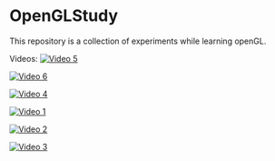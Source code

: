 # OpenGLStudy
This repository is a collection of experiments while learning openGL.

Videos:
[![Video 5](https://i.imgur.com/UdfzZv3.png)](https://www.youtube.com/watch?v=NLA07dXQc9Y&feature=youtu.be)

[![Video 6](https://i.imgur.com/6TeQ05h.png)](https://www.youtube.com/watch?v=HJncr1Dkbq0)

[![Video 4](https://i.imgur.com/Do3uVzd.png)](https://streamable.com/sp58w)

[![Video 1](https://i.imgur.com/3YTtKpq.png)](https://streamable.com/h47mp)

[![Video 2](https://i.imgur.com/kKemRzX.png)](https://streamable.com/xaxff)

[![Video 3](https://i.imgur.com/3OjUIfk.png)](https://streamable.com/m9hro)
